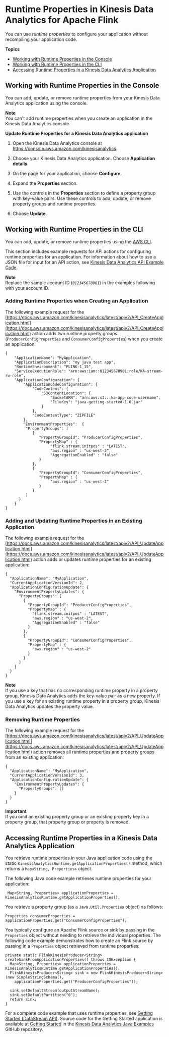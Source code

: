 # Runtime Properties in Kinesis Data Analytics for Apache Flink<a name="how-properties"></a>

You can use *runtime properties* to configure your application without recompiling your application code\. 

**Topics**
+ [Working with Runtime Properties in the Console](#how-properties-console)
+ [Working with Runtime Properties in the CLI](#how-properties-cli)
+ [Accessing Runtime Properties in a Kinesis Data Analytics Application](#how-properties-access)

## Working with Runtime Properties in the Console<a name="how-properties-console"></a>

You can add, update, or remove runtime properties from your Kinesis Data Analytics application using the console\.

**Note**  
You can't add runtime properties when you create an application in the Kinesis Data Analytics console\.

**Update Runtime Properties for a Kinesis Data Analytics application**

1. Open the Kinesis Data Analytics console at [ https://console\.aws\.amazon\.com/kinesisanalytics](https://console.aws.amazon.com/kinesisanalytics)\.

1. Choose your Kinesis Data Analytics application\. Choose **Application details**\.

1. On the page for your application, choose **Configure**\.

1. Expand the **Properties** section\.

1. Use the controls in the **Properties** section to define a property group with key\-value pairs\. Use these controls to add, update, or remove property groups and runtime properties\.

1. Choose **Update**\.

## Working with Runtime Properties in the CLI<a name="how-properties-cli"></a>

You can add, update, or remove runtime properties using the [AWS CLI](https://docs.aws.amazon.com/cli)\. 

This section includes example requests for API actions for configuring runtime properties for an application\. For information about how to use a JSON file for input for an API action, see [Kinesis Data Analytics API Example Code](api-examples.md)\.

**Note**  
Replace the sample account ID \(*`012345678901`*\) in the examples following with your account ID\.

### Adding Runtime Properties when Creating an Application<a name="how-properties-create"></a>

The following example request for the [https://docs.aws.amazon.com/kinesisanalytics/latest/apiv2/API_CreateApplication.html](https://docs.aws.amazon.com/kinesisanalytics/latest/apiv2/API_CreateApplication.html) action adds two runtime property groups \(`ProducerConfigProperties` and `ConsumerConfigProperties`\) when you create an application:

```
{
    "ApplicationName": "MyApplication",
    "ApplicationDescription": "my java test app",
    "RuntimeEnvironment": "FLINK-1_15",
    "ServiceExecutionRole": "arn:aws:iam::012345678901:role/KA-stream-rw-role",
    "ApplicationConfiguration": {
        "ApplicationCodeConfiguration": {
            "CodeContent": {
                "S3ContentLocation": {
                    "BucketARN": "arn:aws:s3:::ka-app-code-username",
                    "FileKey": "java-getting-started-1.0.jar"
                }
            },
            "CodeContentType": "ZIPFILE"
        },
        "EnvironmentProperties":  { 
         "PropertyGroups": [ 
            { 
               "PropertyGroupId": "ProducerConfigProperties",
               "PropertyMap" : {
                    "flink.stream.initpos" : "LATEST",
                    "aws.region" : "us-west-2",
                    "AggregationEnabled" : "false"
               }
            },
            { 
               "PropertyGroupId": "ConsumerConfigProperties",
               "PropertyMap" : {
                    "aws.region" : "us-west-2"
               }
            }
         ]
      }
    }
}
```

### Adding and Updating Runtime Properties in an Existing Application<a name="how-properties-update"></a>

The following example request for the [https://docs.aws.amazon.com/kinesisanalytics/latest/apiv2/API_UpdateApplication.html](https://docs.aws.amazon.com/kinesisanalytics/latest/apiv2/API_UpdateApplication.html) action adds or updates runtime properties for an existing application:

```
{
  "ApplicationName": "MyApplication",
  "CurrentApplicationVersionId": 2,
  "ApplicationConfigurationUpdate": {
    "EnvironmentPropertyUpdates": {
      "PropertyGroups": [ 
        { 
          "PropertyGroupId": "ProducerConfigProperties",
          "PropertyMap" : {
            "flink.stream.initpos" : "LATEST",
            "aws.region" : "us-west-2",
            "AggregationEnabled" : "false"
          }
        },
        { 
          "PropertyGroupId": "ConsumerConfigProperties",
          "PropertyMap" : {
            "aws.region" : "us-west-2"
          }
        }
      ]
    }
  }
}
```

**Note**  
If you use a key that has no corresponding runtime property in a property group, Kinesis Data Analytics adds the key\-value pair as a new property\. If you use a key for an existing runtime property in a property group, Kinesis Data Analytics updates the property value\. 

### Removing Runtime Properties<a name="how-properties-remove"></a>

The following example request for the [https://docs.aws.amazon.com/kinesisanalytics/latest/apiv2/API_UpdateApplication.html](https://docs.aws.amazon.com/kinesisanalytics/latest/apiv2/API_UpdateApplication.html) action removes all runtime properties and property groups from an existing application:

```
{
  "ApplicationName": "MyApplication",
  "CurrentApplicationVersionId": 3,
  "ApplicationConfigurationUpdate": {
    "EnvironmentPropertyUpdates": {
      "PropertyGroups": []
    }
  }
}
```

**Important**  
If you omit an existing property group or an existing property key in a property group, that property group or property is removed\.

## Accessing Runtime Properties in a Kinesis Data Analytics Application<a name="how-properties-access"></a>

You retrieve runtime properties in your Java application code using the static `KinesisAnalyticsRuntime.getApplicationProperties()` method, which returns a `Map<String, Properties>` object\.

The following Java code example retrieves runtime properties for your application:

```
 Map<String, Properties> applicationProperties = KinesisAnalyticsRuntime.getApplicationProperties();
```

You retrieve a property group \(as a `Java.Util.Properties` object\) as follows:

```
Properties consumerProperties = applicationProperties.get("ConsumerConfigProperties");
```

You typically configure an Apache Flink source or sink by passing in the `Properties` object without needing to retrieve the individual properties\. The following code example demonstrates how to create an Flink source by passing in a `Properties` object retrieved from runtime properties:

```
private static FlinkKinesisProducer<String> createSinkFromApplicationProperties() throws IOException {
  Map<String, Properties> applicationProperties = KinesisAnalyticsRuntime.getApplicationProperties();
  FlinkKinesisProducer<String> sink = new FlinkKinesisProducer<String>(new SimpleStringSchema(),
    applicationProperties.get("ProducerConfigProperties"));

  sink.setDefaultStream(outputStreamName);
  sink.setDefaultPartition("0");
  return sink;
}
```

For a complete code example that uses runtime properties, see [Getting Started \(DataStream API\)](getting-started.md)\. Source code for the Getting Started application is available at [Getting Started](https://github.com/aws-samples/amazon-kinesis-data-analytics-java-examples/tree/master/GettingStarted) in the [Kinesis Data Analytics Java Examples](https://github.com/aws-samples/amazon-kinesis-data-analytics-java-examples) GitHub repository\.